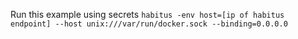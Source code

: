 Run this example using secrets
`habitus -env host=[ip of habitus endpoint] --host unix:///var/run/docker.sock --binding=0.0.0.0`